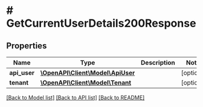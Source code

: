 # # GetCurrentUserDetails200Response

## Properties

Name | Type | Description | Notes
------------ | ------------- | ------------- | -------------
**api_user** | [**\OpenAPI\Client\Model\ApiUser**](ApiUser.md) |  | [optional]
**tenant** | [**\OpenAPI\Client\Model\Tenant**](Tenant.md) |  | [optional]

[[Back to Model list]](../../README.md#models) [[Back to API list]](../../README.md#endpoints) [[Back to README]](../../README.md)
